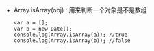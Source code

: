 - Array.isArray(obj) : 用来判断一个对象是不是数组
    ```
    var a = [];
    var b = new Date();
    console.log(Array.isArray(a)); //true
    console.log(Array.isArray(b)); //false
    ```